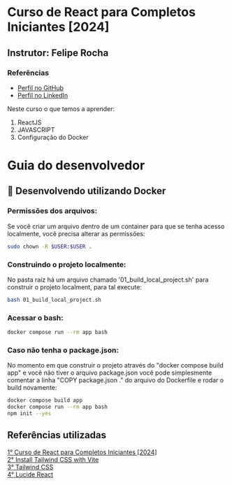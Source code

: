 # Curso de React para Completos Iniciantes [2024]

## Instrutor: Felipe Rocha

### Referências
- [Perfil no GitHub](https://github.com/felipemotarocha)
- [Perfil no LinkedIn](https://www.linkedin.com/in/felipe-rocha-034871172)

Neste curso o que temos a aprender:  

1. ReactJS  
2. JAVASCRIPT  
2. Configuração do Docker  

# Guia do desenvolvedor

## 🐳 Desenvolvendo utilizando Docker

### Permissões dos arquivos:
Se você criar um arquivo dentro de um container para que se tenha acesso localmente, você precisa alterar as permissões:

```sh
sudo chown -R $USER:$USER .
```
### Construindo o projeto localmente:
No pasta raíz há um arquivo chamado '01_build_local_project.sh' para construir o projeto localment, para tal execute:

```sh
bash 01_build_local_project.sh
```

### Acessar o bash:
```sh
docker compose run --rm app bash
```

### Caso não tenha o package.json:
No momento em que construir o projeto através do "docker compose build app" e você não tiver o arquivo package.json você pode simplesmente comentar a linha "COPY package.json ." do arquivo do Dockerfile e rodar o build novamente:

```sh
docker compose build app
docker compose run --rm app bash
npm init --yes
```

## Referências utilizadas
[1° Curso de React para Completos Iniciantes [2024]](https://www.youtube.com/watch?v=2RWsLmu8yVc)  
[2° Install Tailwind CSS with Vite](https://tailwindcss.com/docs/guides/vite)  
[3° Tailwind CSS](https://tailwindcss.com/docs/flex-basis)  
[4° Lucide React](https://lucide.dev/guide/packages/lucide-react)  